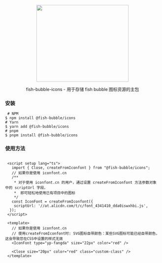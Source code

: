 <!--
 * @Date: 2023-12-30 11:43:31
 * @Description: Modify here please
-->
<p align="center">
  <img width="300px" height="250px" src="https://cdn.yupaowang.com/yupao_pc/images/pl/fish-bubble-design-logo.png">
</p>

<p align="center">fish-bubble-icons - 用于存储 fish bubble 图标资源的主包</p>

### 安装

```shell
 # NPM
$ npm install @fish-bubble/icons
# Yarn
$ yarn add @fish-bubble/icons
# pnpm
$ pnpm install @fish-bubble/icons
```

### 使用方法

```shell

 <script setup lang="ts">
   import { Close, createFromIconfont } from "@fish-bubble/icons";
   // 如果你是使用 iconfont.cn
   /**
    * 对于使用 iconfont.cn 的用户，通过设置 createFromIconfont 方法参数对象中的 scriptUrl 字段，
    *  即可轻松地使用已有项目中的图标
    */
   const IconFont = createFromIconfont({
    scriptUrl: '//at.alicdn.com/t/c/font_4341410_dda0iswxhbi.js',
  });
 </script>

 <template>
   // 如果你是使用 iconfont.cn
   // 使用createFromIconfont时: SVG图标自带颜色：某些SVG图标可能已经自带颜色，这会导致您在CSS中设置的样式无效
   <IconFont type="yp-fangda" size="22px" color="red" />

   <Close size="20px" color="red" class="custom-class" />
 </template>

```
